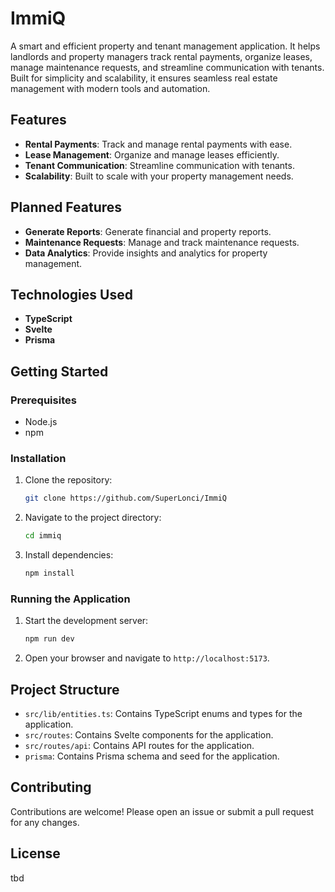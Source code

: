 # ImmiQ

A smart and efficient property and tenant management application.
It helps landlords and property managers track rental payments, organize leases, manage maintenance requests, and
streamline communication with tenants.
Built for simplicity and scalability, it ensures seamless real estate management with modern tools and automation.

## Features

- **Rental Payments**: Track and manage rental payments with ease.
- **Lease Management**: Organize and manage leases efficiently.
- **Tenant Communication**: Streamline communication with tenants.
- **Scalability**: Built to scale with your property management needs.

## Planned Features

- **Generate Reports**: Generate financial and property reports.
- **Maintenance Requests**: Manage and track maintenance requests.
- **Data Analytics**: Provide insights and analytics for property management.

## Technologies Used

- **TypeScript**
- **Svelte**
- **Prisma**

## Getting Started

### Prerequisites

- Node.js
- npm

### Installation

1. Clone the repository:
    ```sh
    git clone https://github.com/SuperLonci/ImmiQ
    ```
2. Navigate to the project directory:
    ```sh
    cd immiq
    ```
3. Install dependencies:
    ```sh
    npm install
    ```

### Running the Application

1. Start the development server:
    ```sh
    npm run dev
    ```
2. Open your browser and navigate to `http://localhost:5173`.

## Project Structure

- `src/lib/entities.ts`: Contains TypeScript enums and types for the application.
- `src/routes`: Contains Svelte components for the application.
- `src/routes/api`: Contains API routes for the application.
- `prisma`: Contains Prisma schema and seed for the application.

## Contributing

Contributions are welcome! Please open an issue or submit a pull request for any changes.

## License

tbd
